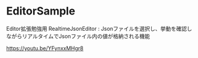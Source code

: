 # EditorSample
Editor拡張勉強用
RealtimeJsonEditor : Jsonファイルを選択し、挙動を確認しながらリアルタイムでJsonファイル内の値が格納される機能

https://youtu.be/YFynxxMHgr8
